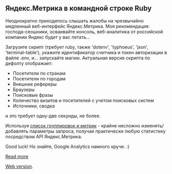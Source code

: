 ## Яндекс.Метрика в командной строке Ruby

Неоднократно приходилось слышать жалобы на чрезвычайно медленный веб-интерфейс Яндекс.Метрика. Моя рекомендация: господа-сеошники, осваивайте консоль, веб-аналитика от российской компании Яндекс будет у вас летать...

Загрузите скрипт (требует ruby, также 'dotenv', 'typhoeus', 'json', 'terminal-table'), укажите идентификатор счетчика и токен авторизации в файле .env, и... запускайте магию. Актуальная версия скрипта по дефолту отображает:

* Посетители по странам
* Посетители по городам
* Внешние рефереры
* Браузеры
* Поисковые фразы
* Количество визитов и посетителей с учетом поисковых систем
* Источники, сводка

и это требует одну-две секунды, не более.

Используя [список группировок и метрик](https://yandex.ru/dev/metrika/doc/api2/api_v1/attrandmetr/dim_all-docpage) - крайне несложно изменять/добавлять параметры запроса, получая практически любую статистику посредством API Яндекс.Метрика.

Good luck! Но знайте, Google Analytics намного круче. :)

[Read more](https://masterpro.ws/api-yandex-metrica-ruby)

[Web version](https://masterpro.herokuapp.com/analytics/index).
